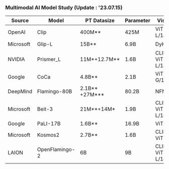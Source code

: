 ### Multimodal AI Model Study (Update : '23.07.15)

| Source | Model | PT Datasize | Parameter | Vision | Language | Code | Release |
| --- | --- | --- | --- | --- | --- | --- | --- |
| OpenAI | Clip | 400M** | 425M | ViT-L/14 | Transformer | [링크](https://github.com/openai/CLIP) | 2021.Feb |
| Microsoft | Glip-L | 15B** | 6.9B | DyHead | BERT | [링크](https://github.com/microsoft/GLIP) | 2022.Jun |
| NVIDIA | Prismer_L | 11M*+12.7M** | 1.6B | CLIP ViT-L/14 | RoBERTa | [링크](https://github.com/NVlabs/prismer) | 2023.Mar |
| Google | CoCa | 4.8B** | 2.1B | ViT-G/14 | Transformer | [링크](https://github.com/lucidrains/CoCa-pytorch) | 2022.May |
| DeepMind | Flamingo-80B | 2.1B** +27M*** | 80.2B | NFNet | Chinchilla | N/A | 2022.Apr |
| Microsoft | Beit-3 | 21M**+14M* | 1.9B | CLIP ViT-L/14 | BERT | [링크](https://github.com/microsoft/unilm/tree/master/beit3) | 2022.Aug |
| Google | PaLI-17B | 1.6B** | 16.9B | ViT-e | mT5 | N/A | 2022.Sep |
| Microsoft | Kosmos2 | 2.7B** | 1.6B | CLIP ViT | Transformer | [링크](https://github.com/microsoft/unilm/tree/master/kosmos-2#checkpoints?utm_source=tldrai) | 2023.Jun |
| LAION | OpenFlamingo-2 | 6B | 9B | CLIP ViT-L/14 | mpt-7b | [링크](https://github.com/mlfoundations/open_flamingo) | 2023.JUN |

